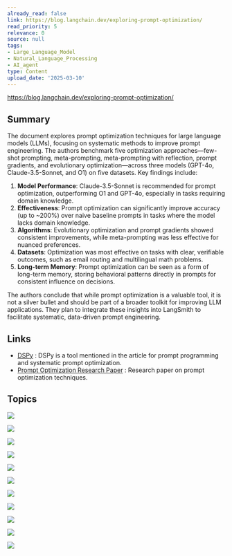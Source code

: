 ```yaml
---
already_read: false
link: https://blog.langchain.dev/exploring-prompt-optimization/
read_priority: 5
relevance: 0
source: null
tags:
- Large_Language_Model
- Natural_Language_Processing
- AI_agent
type: Content
upload_date: '2025-03-10'
---
```


https://blog.langchain.dev/exploring-prompt-optimization/
## Summary

The document explores prompt optimization techniques for large language models (LLMs), focusing on systematic methods to improve prompt engineering. The authors benchmark five optimization approaches—few-shot prompting, meta-prompting, meta-prompting with reflection, prompt gradients, and evolutionary optimization—across three models (GPT-4o, Claude-3.5-Sonnet, and O1) on five datasets. Key findings include:

1. **Model Performance**: Claude-3.5-Sonnet is recommended for prompt optimization, outperforming O1 and GPT-4o, especially in tasks requiring domain knowledge.
2. **Effectiveness**: Prompt optimization can significantly improve accuracy (up to ~200%) over naive baseline prompts in tasks where the model lacks domain knowledge.
3. **Algorithms**: Evolutionary optimization and prompt gradients showed consistent improvements, while meta-prompting was less effective for nuanced preferences.
4. **Datasets**: Optimization was most effective on tasks with clear, verifiable outcomes, such as email routing and multilingual math problems.
5. **Long-term Memory**: Prompt optimization can be seen as a form of long-term memory, storing behavioral patterns directly in prompts for consistent influence on decisions.

The authors conclude that while prompt optimization is a valuable tool, it is not a silver bullet and should be part of a broader toolkit for improving LLM applications. They plan to integrate these insights into LangSmith to facilitate systematic, data-driven prompt engineering.
## Links

- [DSPy](https://dspy.ai/?ref=blog.langchain.com) : DSPy is a tool mentioned in the article for prompt programming and systematic prompt optimization.
- [Prompt Optimization Research Paper](https://arxiv.org/abs/2406.11695?ref=blog.langchain.com) : Research paper on prompt optimization techniques.

## Topics

![](topics/Concept/Prompt%20Engineering)

![](topics/Concept/Few%20shot%20Prompting)

![](topics/Concept/Meta%20prompting)

![](topics/Concept/Meta%20prompting%20with%20reflection)

![](topics/Concept/Prompt%20Gradients)

![](topics/Concept/Evolutionary%20Optimization)

![](topics/Concept/PhaseEvo)

![](topics/Concept/Support%20email%20routing)

![](topics/Concept/Multilingual%20math)

![](topics/Concept/Email%20assistant%20simple)

![](topics/Concept/Email%20assistant%20eccentric)